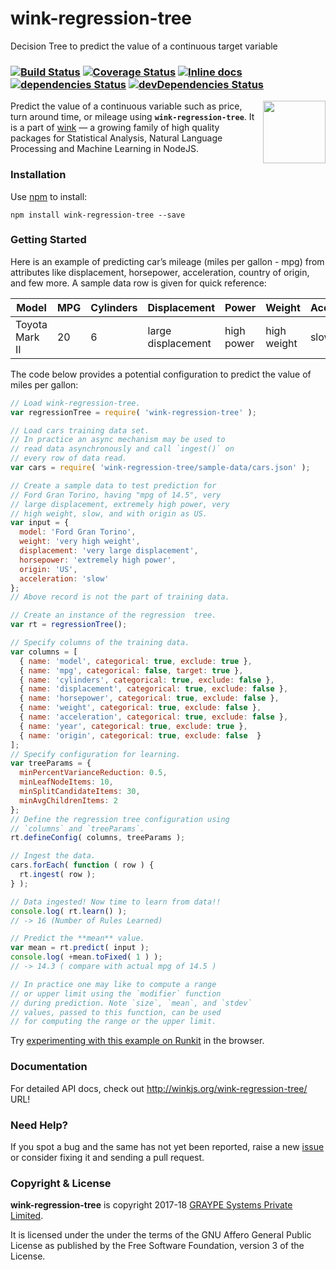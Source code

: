 # wink-regression-tree

Decision Tree to predict the value of a continuous target variable

### [![Build Status](https://api.travis-ci.org/winkjs/wink-regression-tree.svg?branch=master)](https://travis-ci.org/winkjs/wink-regression-tree) [![Coverage Status](https://coveralls.io/repos/github/winkjs/wink-regression-tree/badge.svg?branch=master)](https://coveralls.io/github/winkjs/wink-regression-tree?branch=master) [![Inline docs](http://inch-ci.org/github/winkjs/wink-regression-tree.svg?branch=master)](http://inch-ci.org/github/winkjs/wink-regression-tree) [![dependencies Status](https://david-dm.org/winkjs/wink-regression-tree/status.svg)](https://david-dm.org/winkjs/wink-regression-tree) [![devDependencies Status](https://david-dm.org/winkjs/wink-regression-tree/dev-status.svg)](https://david-dm.org/winkjs/wink-regression-tree?type=dev)

<img align="right" src="https://decisively.github.io/wink-logos/logo-title.png" width="100px" >

Predict the value of a continuous variable such as price, turn around time, or mileage using **`wink-regression-tree`**. It is a part of [wink](http://winkjs.org/) — a growing family of high quality packages for Statistical Analysis, Natural Language Processing and Machine Learning in NodeJS.


### Installation

Use [npm](https://www.npmjs.com/package/wink-regression-tree) to install:

    npm install wink-regression-tree --save

### Getting Started
Here is an example of predicting car’s mileage (miles per gallon - mpg) from attributes like displacement, horsepower, acceleration, country of origin, and few more. A sample data row is given for quick reference:

| Model          | MPG | Cylinders | Displacement | Power | Weight | Acceleration | Year | Origin |
|--------------|-----|----------|------------------|----------|-----------|----|---|-----|
|Toyota Mark II|20|6|large displacement|high power|high weight|slow|73|Japan|

The code below provides a potential configuration to predict the value of miles per gallon:

```javascript
// Load wink-regression-tree.
var regressionTree = require( 'wink-regression-tree' );

// Load cars training data set.
// In practice an async mechanism may be used to
// read data asynchronously and call `ingest()` on
// every row of data read.
var cars = require( 'wink-regression-tree/sample-data/cars.json' );

// Create a sample data to test prediction for
// Ford Gran Torino, having "mpg of 14.5", very
// large displacement, extremely high power, very
// high weight, slow, and with origin as US.
var input = {
  model: 'Ford Gran Torino',
  weight: 'very high weight',
  displacement: 'very large displacement',
  horsepower: 'extremely high power',
  origin: 'US',
  acceleration: 'slow'
};
// Above record is not the part of training data.

// Create an instance of the regression  tree.
var rt = regressionTree();

// Specify columns of the training data.
var columns = [
  { name: 'model', categorical: true, exclude: true },
  { name: 'mpg', categorical: false, target: true },
  { name: 'cylinders', categorical: true, exclude: false },
  { name: 'displacement', categorical: true, exclude: false },
  { name: 'horsepower', categorical: true, exclude: false },
  { name: 'weight', categorical: true, exclude: false },
  { name: 'acceleration', categorical: true, exclude: false },
  { name: 'year', categorical: true, exclude: true },
  { name: 'origin', categorical: true, exclude: false  }
];
// Specify configuration for learning.
var treeParams = {
  minPercentVarianceReduction: 0.5,
  minLeafNodeItems: 10,
  minSplitCandidateItems: 30,
  minAvgChildrenItems: 2
};
// Define the regression tree configuration using
// `columns` and `treeParams`.
rt.defineConfig( columns, treeParams );

// Ingest the data.
cars.forEach( function ( row ) {
  rt.ingest( row );
} );

// Data ingested! Now time to learn from data!!
console.log( rt.learn() );
// -> 16 (Number of Rules Learned)

// Predict the **mean** value.
var mean = rt.predict( input );
console.log( +mean.toFixed( 1 ) );
// -> 14.3 ( compare with actual mpg of 14.5 )

// In practice one may like to compute a range
// or upper limit using the `modifier` function
// during prediction. Note `size`, `mean`, and `stdev`
// values, passed to this function, can be used
// for computing the range or the upper limit.
```

Try [experimenting with this example on Runkit](https://npm.runkit.com/wink-regression-tree) in the browser.

### Documentation
For detailed API docs, check out http://winkjs.org/wink-regression-tree/ URL!

### Need Help?

If you spot a bug and the same has not yet been reported, raise a new [issue](https://github.com/winkjs/wink-regression-tree/issues) or consider fixing it and sending a pull request.

### Copyright & License

**wink-regression-tree** is copyright 2017-18 [GRAYPE Systems Private Limited](http://graype.in/).

It is licensed under the under the terms of the GNU Affero General Public License as published by the Free
Software Foundation, version 3 of the License.
